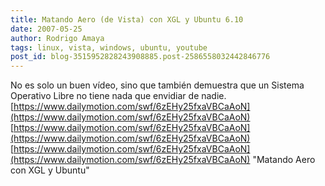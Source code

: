 ```yaml
---
title: Matando Aero (de Vista) con XGL y Ubuntu 6.10
date: 2007-05-25
author: Rodrigo Amaya
tags: linux, vista, windows, ubuntu, youtube
post_id: blog-3515952828243908885.post-2586558032442846776
---
```


No es solo un buen vídeo, sino que también demuestra que un Sistema Operativo Libre no tiene nada que envidiar de nadie.
[https://www.dailymotion.com/swf/6zEHy25fxaVBCaAoN](https://www.dailymotion.com/swf/6zEHy25fxaVBCaAoN) [https://www.dailymotion.com/swf/6zEHy25fxaVBCaAoN](https://www.dailymotion.com/swf/6zEHy25fxaVBCaAoN) [https://www.dailymotion.com/swf/6zEHy25fxaVBCaAoN](https://www.dailymotion.com/swf/6zEHy25fxaVBCaAoN)
"Matando Aero con XGL y
Ubuntu"